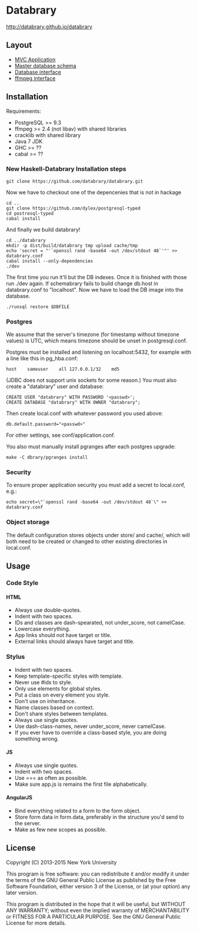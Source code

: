 # Databrary

http://databrary.github.io/databrary

## Layout

* [MVC Application](app/)
* [Master database schema](conf/schema.sql)
* [Database interface](dbrary/)
* [ffmpeg interface](media/)

## Installation

Requirements:
- PostgreSQL >= 9.3
- ffmpeg >= 2.4 (not libav) with shared libraries
- cracklib with shared library
- Java 7 JDK
- GHC >= ??
- cabal >= ??

### New Haskell-Databrary Installation steps

    git clone https://github.com/databrary/databrary.git

Now we have to checkout one of the depencenies that is not in hackage

    cd ..
    git clone https://github.com/dylex/postgresql-typed
    cd postresql-typed
    cabal install

And finally we build databrary!

    cd ../databrary
    mkdir -p dist/build/databrary tmp upload cache/tmp
    echo 'secret = "'`openssl rand -base64 -out /dev/stdout 48`'"' >> databrary.conf
    cabal install --only-dependencies
    ./dev

The first time you run it'll but the DB indexes. Once it is finished with those run ./dev again.
If schemabrary fails to build change db.host in databrary.conf to "localhost".
Now we have to load the DB image into the database.

    ./runsql restore $DBFILE

### Postgres

We assume that the server's timezone (for timestamp without timezone values) is
UTC, which means timezone should be unset in postgresql.conf.

Postgres must be installed and listening on localhost:5432, for example with a
line like this in pg\_hba.conf:

    host	sameuser	all	127.0.0.1/32	md5

(JDBC does not support unix sockets for some reason.)  You must also create a
"databrary" user and database:

    CREATE USER "databrary" WITH PASSWORD '<passwd>';
    CREATE DATABASE "databrary" WITH OWNER "databrary";

Then create local.conf with whatever password you used above:

    db.default.password="<passwd>"

For other settings, see conf/application.conf.

You also must manually install pgranges after each postgres upgrade:

    make -C dbrary/pgranges install

### Security

To ensure proper application security you must add a secret to local.conf,
e.g.:

    echo secret=\"`openssl rand -base64 -out /dev/stdout 48`\" >> databrary.conf

### Object storage

The default configuration stores objects under store/ and cache/, which will
both need to be created or changed to other existing directories in local.conf.

## Usage

### Code Style

#### HTML

* Always use double-quotes.
* Indent with two spaces.
* IDs and classes are dash-spearated, not under_score, not camelCase.
* Lowercase everything.
* App links should not have target or title.
* External links should always have target and title.

### Stylus

* Indent with two spaces.
* Keep template-specific styles with template.
* Never use #ids to style.
* Only use elements for global styles.
* Put a class on every element you style.
* Don't use on inheritance.
* Name classes based on context.
* Don't share styles between templates.
* Always use single quotes.
* Use dash-class-names, never under_score, never camelCase.
* If you ever have to override a class-based style, you are doing something wrong.

#### JS

* Always use single quotes.
* Indent with two spaces.
* Use === as often as possible.
* Make sure app.js is remains the first file alphabetically.

#### AngularJS

* Bind everything related to a form to the form object.
* Store form data in form.data, preferably in the structure you'd send to the server.
* Make as few new scopes as possible.

## License

Copyright (C) 2013-2015 New York University

This program is free software: you can redistribute it and/or modify
it under the terms of the GNU General Public License as published by
the Free Software Foundation, either version 3 of the License, or
(at your option) any later version.

This program is distributed in the hope that it will be useful,
but WITHOUT ANY WARRANTY; without even the implied warranty of
MERCHANTABILITY or FITNESS FOR A PARTICULAR PURPOSE.  See the
GNU General Public License for more details.
